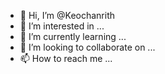 - 👋 Hi, I’m @Keochanrith
- 👀 I’m interested in ...
- 🌱 I’m currently learning ...
- 💞️ I’m looking to collaborate on ...
- 📫 How to reach me ...

<!---
Keochanrith/Keochanrith is a ✨ special ✨ repository because its `README.md` (this file) appears on your GitHub profile.
You can click the Preview link to take a look at your changes.
--->
